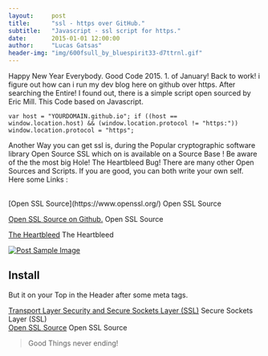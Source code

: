 ```yaml
---
layout:     post
title:      "ssl - https over GitHub."
subtitle:   "Javascript - ssl script for https."
date:       2015-01-01 12:00:00
author:     "Lucas Gatsas"
header-img: "img/600fsull_by_bluespirit33-d7ttrnl.gif"
---
```


<p>Happy New Year Everybody. Good Code 2015. 1. of January! Back to work! i figure out how can i run my dev blog here on github over https. After searching the Entire! I found out, there is a simple script open sourced by Eric Mill. This Code based on Javascript. </p>


<code>var host = "YOURDOMAIN.github.io";
if ((host == window.location.host) && (window.location.protocol != "https:"))
    window.location.protocol = "https";
</code><br>


<p> Another Way you can get ssl is, during the Popular cryptographic software library Open Source SSL which on is available on a Source Base !
	Be aware of the the most big Hole! The Heartbleed Bug! 
	There are many other Open Sources and Scripts. If you are good, you can both write your own self. 
	Here some Links : 
	<br>


</p><br>
[Open SSL Source](https://www.openssl.org/)
Open SSL Source

[Open SSL Source on Github.](https://github.com/openssl/openssl)
Open SSL Source

[The Heartbleed](http://heartbleed.com/) The Heartbleed

<a href="#">
    <img src="{{ site.baseurl }}/img/Scan.jpeg" alt="Post Sample Image">
</a>

<h2 class="section-heading">Install</h2>

<p>But it on your Top in the Header after some meta tags.</p>

[Transport Layer Security and  Secure Sockets Layer (SSL)](http://en.wikipedia.org/wiki/Transport_Layer_Security)
 Secure Sockets Layer (SSL)
<br>
[Open SSL Source](http://en.wikipedia.org/wiki/OpenSSL)
Open SSL Source
<br>

<blockquote>Good Things never ending!</blockquote>


<!--

<a href="#">
    <img src="{{ site.baseurl }}/img/post-sample-image.jpg" alt="Post Sample Image">
</a> -->



